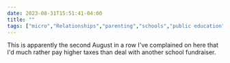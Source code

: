 ---date: 2023-08-31T15:51:41-04:00title: ""tags: ["micro","Relationships","parenting","schools","public education","taxes"]---This is apparently the second August in a row I've complained on here that I'd much rather pay higher taxes than deal with another school fundraiser.